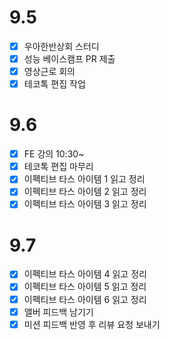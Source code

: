# 9.5

- [x] 우아한반상회 스터디
- [x] 성능 베이스캠프 PR 제출
- [x] 영상근로 회의
- [x] 테코톡 편집 작업

# 9.6

- [x] FE 강의 10:30~
- [x] 테코톡 편집 마무리
- [x] 이펙티브 타스 아이템 1 읽고 정리
- [x] 이펙티브 타스 아이템 2 읽고 정리
- [x] 이펙티브 타스 아이템 3 읽고 정리

# 9.7

- [x] 이펙티브 타스 아이템 4 읽고 정리
- [x] 이펙티브 타스 아이템 5 읽고 정리
- [x] 이펙티브 타스 아이템 6 읽고 정리
- [x] 앨버 피드백 남기기
- [x] 미션 피드백 반영 후 리뷰 요청 보내기
